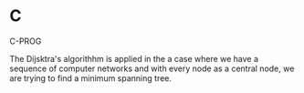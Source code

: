 # C
C-PROG

The Dijsktra's algorithhm is applied in the a case where we have a sequence of computer networks and with every node as a central node, we are trying to find a minimum spanning tree.
